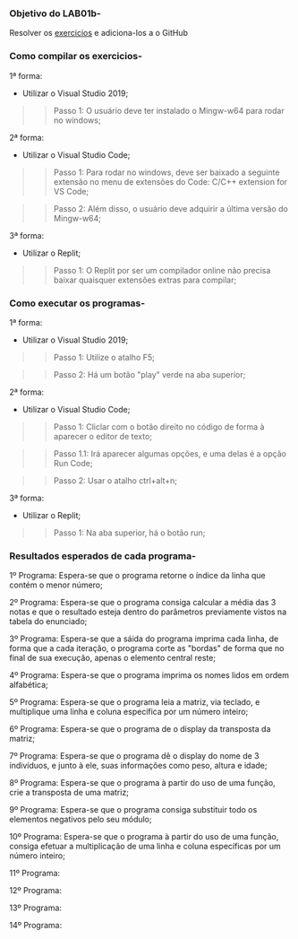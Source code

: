 ### Objetivo do LAB01b-
Resolver os [exercicios](http://www.inf.pucrs.br/%7Epinho/PRGSWB/Exercicios/Introducao/Introducao.html) e adiciona-los a o GitHub
### Como compilar os exercicios-
1ª forma:
- Utilizar o Visual Studio 2019;
>> Passo 1: O usuário deve ter instalado o Mingw-w64 para rodar no windows;

2ª forma:
- Utilizar o Visual Studio Code;
>> Passo 1: Para rodar no windows, deve ser baixado a seguinte extensão no menu de extensões do Code: C/C++ extension for VS Code;


>> Passo 2: Além disso, o usuário deve adquirir a última versão do Mingw-w64;

3ª forma:
- Utilizar o Replit;
>> Passo 1: O Replit por ser um compilador online não precisa baixar quaisquer extensões extras para compilar;

### Como executar os programas-

1ª forma:
- Utilizar o Visual Studio 2019;
>> Passo 1: Utilize o atalho F5;

>> Passo 2: Há um botão "play" verde na aba superior;

2ª forma:
- Utilizar o Visual Studio Code;
>> Passo 1: Cliclar com o botão direito no código de forma à aparecer o editor de texto;

>> Passo 1.1: Irá aparecer algumas opções, e uma delas é a opção Run Code;

>> Passo 2: Usar o atalho ctrl+alt+n;

3ª forma:
- Utilizar o Replit;
>> Passo 1: Na aba superior, há o botão run;

### Resultados esperados de cada programa-

1º Programa: Espera-se que o programa retorne o índice da linha que contém o menor número;

2º Programa: Espera-se que o programa consiga calcular a média das 3 notas e que o resultado
esteja dentro do parâmetros previamente vistos na tabela do enunciado;

3º Programa: Espera-se que a sáida do programa imprima cada linha, de forma que a cada iteração,
o programa corte as "bordas" de forma que no final de sua execução, apenas o elemento central reste;

4º Programa: Espera-se que o programa imprima os nomes lidos em ordem alfabética;

5º Programa: Espera-se que o programa leia a matriz, via teclado, e multiplique uma linha e coluna
específica por um número inteiro;

6º Programa: Espera-se que o programa de o display da transposta da matriz;

7º Programa: Espera-se que o programa dê o display do nome de 3 indivíduos, e junto à ele, suas informações como peso, altura e idade;

8º Programa: Espera-se que o programa à partir do uso de uma função, crie a transposta de uma matriz;

9º Programa: Espera-se que o programa consiga substituir todo os elementos negativos pelo seu módulo;

10º Programa: Espera-se que o programa à partir do uso de uma função, consiga efetuar a multiplicação
de uma linha e coluna específicas por um número inteiro;

11º Programa:

12º Programa:

13º Programa:

14º Programa:

